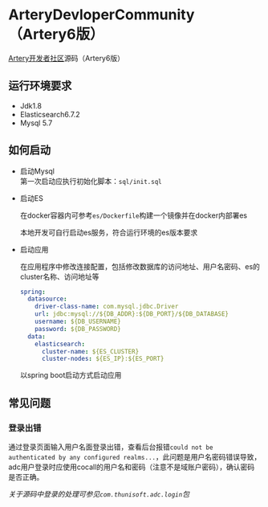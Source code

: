 ArteryDevloperCommunity（Artery6版）
==========================
[Artery开发者社区](http://artery.thunisoft.com)源码（Artery6版）


## 运行环境要求
* Jdk1.8
* Elasticsearch6.7.2
* Mysql 5.7

## 如何启动
- 启动Mysql    
  第一次启动应执行初始化脚本：`sql/init.sql`  

- 启动ES

  在docker容器内可参考`es/Dockerfile`构建一个镜像并在docker内部署es

  本地开发可自行启动es服务，符合运行环境的es版本要求

- 启动应用

  在应用程序中修改连接配置，包括修改数据库的访问地址、用户名密码、es的cluster名称、访问地址等

  ```yml
  spring:
    datasource:
      driver-class-name: com.mysql.jdbc.Driver
      url: jdbc:mysql://${DB_ADDR}:${DB_PORT}/${DB_DATABASE}
      username: ${DB_USERNAME}
      password: ${DB_PASSWORD}
    data:
      elasticsearch:
        cluster-name: ${ES_CLUSTER}
        cluster-nodes: ${ES_IP}:${ES_PORT}
  ```
  以spring boot启动方式启动应用

## 常见问题

### 登录出错

通过登录页面输入用户名面登录出错，查看后台报错`could not be authenticated by any configured realms...`，此问题是用户名密码错误导致，adc用户登录时应使用cocall的用户名和密码（注意不是域账户密码），确认密码是否正确。

*关于源码中登录的处理可参见`com.thunisoft.adc.login`包*